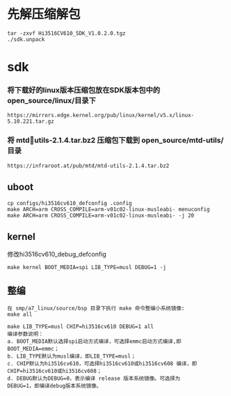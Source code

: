 # 先解压缩解包
    tar -zxvf Hi3516CV610_SDK_V1.0.2.0.tgz
    ./sdk.unpack 
# sdk
### 将下载好的linux版本压缩包放在SDK版本包中的open_source/linux/目录下
    https://mirrors.edge.kernel.org/pub/linux/kernel/v5.x/linux-5.10.221.tar.gz 
### 将 mtdutils-2.1.4.tar.bz2 压缩包下载到 open_source/mtd-utils/ 目录
    https://infraroot.at/pub/mtd/mtd-utils-2.1.4.tar.bz2
    
## uboot
    cp configs/hi3516cv610_defconfig .config
    make ARCH=arm CROSS_COMPILE=arm-v01c02-linux-musleabi- menuconfig
    make ARCH=arm CROSS_COMPILE=arm-v01c02-linux-musleabi- -j 20

## kernel
修改hi3516cv610_debug_defconfig

    make kernel BOOT_MEDIA=spi LIB_TYPE=musl DEBUG=1 -j

## 整编
    在 smp/a7_linux/source/bsp 目录下执行 make 命令整编小系统镜像:
    make all
    
    make LIB_TYPE=musl CHIP=hi3516cv610 DEBUG=1 all
    编译参数说明：
    a. BOOT_MEDIA默认选择spi启动方式编译，可选择emmc启动方式编译,即
    BOOT_MEDIA=emmc；
    b. LIB_TYPE默认为musl编译，即LIB_TYPE=musl；
    c. CHIP默认为hi3516cv610，可选择hi3516cv610或hi3516cv608 编译，即
    CHIP=hi3516cv610或hi3516cv608；
    d. DEBUG默认为DEBUG=0，表示编译 release 版本系统镜像。可选择为
    DEBUG=1，即编译debug版本系统镜像。

